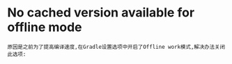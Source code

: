 # No cached version available for offline mode
    原因是之前为了提高编译速度,在Gradle设置选项中开启了Offline work模式,解决办法关闭此选项: 